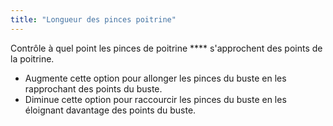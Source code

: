 ```yaml
---
title: "Longueur des pinces poitrine"
---
```


Contrôle à quel point les pinces de poitrine **** s'approchent des points de la poitrine.

- Augmente cette option pour allonger les pinces du buste en les rapprochant des points du buste.
- Diminue cette option pour raccourcir les pinces du buste en les éloignant davantage des points du buste.




